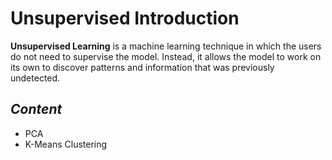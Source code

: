 # **Unsupervised  Introduction**
**Unsupervised Learning** is a machine learning technique in which the users do not need to supervise the model. Instead, it allows the model to work on its own to discover patterns and information that was previously undetected.
## *Content*
- PCA
- K-Means Clustering
